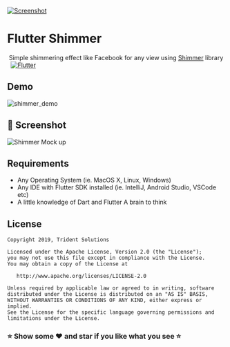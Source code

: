 [![Screenshot](https://tridentnets.com/banner.png)](https://tridentnets.com/)
# Flutter Shimmer
 Simple shimmering effect like Facebook for any view using [Shimmer](https://pub.dev/packages/shimmer) library
 
 [![Flutter](https://img.shields.io/badge/Platform-Flutter-blue.svg)](https://flutter.dev/)
## Demo

![shimmer_demo](https://user-images.githubusercontent.com/10756609/66129234-20288300-e60d-11e9-8b56-b833e1e6bd7f.gif)

## 📸 Screenshot

![Shimmer Mock up](https://user-images.githubusercontent.com/10756609/66143211-64734d80-e624-11e9-99fa-7db31702dba6.jpg)

## Requirements

* Any Operating System (ie. MacOS X, Linux, Windows)
* Any IDE with Flutter SDK installed (ie. IntelliJ, Android Studio, VSCode etc)
* A little knowledge of Dart and Flutter A brain to think

## License

    Copyright 2019, Trident Solutions

    Licensed under the Apache License, Version 2.0 (the "License");
    you may not use this file except in compliance with the License.
    You may obtain a copy of the License at

       http://www.apache.org/licenses/LICENSE-2.0

    Unless required by applicable law or agreed to in writing, software
    distributed under the License is distributed on an "AS IS" BASIS,
    WITHOUT WARRANTIES OR CONDITIONS OF ANY KIND, either express or implied.
    See the License for the specific language governing permissions and
    limitations under the License.

### ⭐ Show some ❤️ and star if you like what you see ⭐
